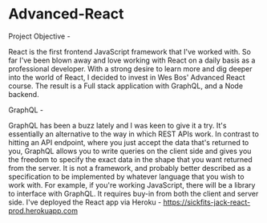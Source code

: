 # Advanced-React

Project Objective - 

React is the first frontend JavaScript framework that I've worked with. So far I've been blown away and love working with React on a daily basis as a professional developer. With a strong desire to learn more and dig deeper into the world of React, I decided to invest in Wes Bos' Advanced React course. The result is a Full stack application with GraphQL, and a Node backend.

GraphQL - 

GraphQL has been a buzz lately and I was keen to give it a try. It's essentially an alternative to the way in which REST APIs work. In contrast to hitting an API endpoint, where you just accept the data that's returned to you, GraphQL allows you to write queries on the client side and gives you the freedom to specify the exact data in the shape that you want returned from the server. It is not a framework, and probably better described as a specification to be implemented by whatever language that you wish to work with. For example, if you're working JavaScript, there will be a library to interface with GraphQL. It requires buy-in from both the client and server side.
I've deployed the React app via Heroku - https://sickfits-jack-react-prod.herokuapp.com
